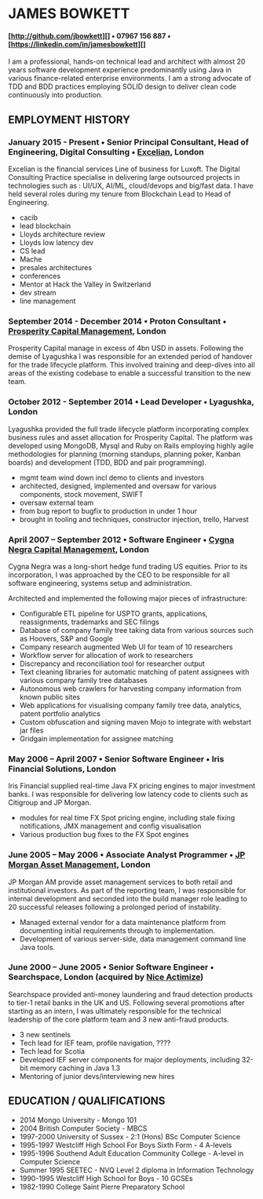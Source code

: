 [http://github.com/jbowkett]: http://github.com/jbowkett
[Mache]: http://github.com/Excelian/Mache
[Excelian]:http://www.excelian.com
[Prosperity Capital Management]:http://prosperitycapital.com
[Lyagushka]:http://lyagushka.co.uk
[Cygna Negra Capital Management]:http://www.cygnanegra.co.uk
[Iris Financial Solutions]: http://www.irisfinancialsolutions.com
[JP Morgan Asset Management]:http://www.jpmorgan.com
[Searchspace]:http://www.searchspace.com
[Nice Actimize]:http://www.niceactimize.com
[https://linkedin.com/in/jamesbowkett]:https://linkedin.com/in/jamesbowkett

JAMES BOWKETT
======
#### [http://github.com/jbowkett][] • 07967 156 887 • [https://linkedin.com/in/jamesbowkett][]

I am a professional, hands-on technical lead and architect with almost 20 years 
software development experience predominantly using Java in various 
finance-related enterprise environments. I am a strong advocate of TDD and BDD 
practices employing SOLID design to deliver clean code continuously into 
production.

## EMPLOYMENT HISTORY

### January 2015 - Present • Senior Principal Consultant, Head of Engineering, Digital Consulting • [Excelian][], London ###

Excelian is the financial services Line of business for Luxoft.  The Digital
Consulting Practice specialise in delivering large outsourced projects in 
technologies such as :  UI/UX, AI/ML, cloud/devops and big/fast data. I 
have held several roles during my tenure from Blockchain Lead to Head of 
Engineering.

* cacib
* lead blockchain
* Lloyds architecture review
* Lloyds low latency dev
* CS lead 
* Mache 
* presales architectures
* conferences
* Mentor at Hack the Valley in Switzerland
* dev stream
* line management



### September 2014 - December 2014 • Proton Consultant • [Prosperity Capital Management][], London ###

Prosperity Capital manage in excess of 4bn USD in assets.  Following the
demise of Lyagushka I was responsible for an extended period of handover for
the trade lifecycle platform.  This involved training and deep-dives into 
all areas of the existing codebase to enable a successful transition to the new 
team.


### October 2012 - September 2014 • Lead Developer • Lyagushka, London ###

Lyagushka provided the full trade lifecycle platform incorporating complex 
business rules and asset allocation for Prosperity Capital.  The platform was 
developed using MongoDB, Mysql and Ruby on Rails employing highly agile 
methodologies for planning (morning standups, planning poker, Kanban boards) 
and development (TDD, BDD and pair programming).

* mgmt team wind down incl demo to clients and investors
* architected, designed, implemented and oversaw for various components, 
stock movement, SWIFT
* oversaw external team
* from bug report to bugfix to production in under 1 hour
* brought in tooling and techniques, constructor injection, trello, Harvest

### April 2007 – September 2012 • Software Engineer  • [Cygna Negra Capital Management][], London ###

Cygna Negra was a long-short hedge fund trading US equities.  Prior to its
incorporation, I was approached by the CEO to be responsible for all software
engineering, systems setup and administration.

Architected and implemented the following major pieces of infrastructure:
* Configurable ETL pipeline for USPTO grants, applications, reassignments, 
  trademarks and SEC filings 
* Database of company family tree taking data from various sources such as 
  Hoovers, S&P and Google
* Company research augmented Web UI for team of 10 researchers
* Workflow server for allocation of work to researchers
* Discrepancy and reconciliation tool for researcher output
* Text cleaning libraries for automatic matching of patent assignees with 
  various company family tree databases
* Autonomous web crawlers for harvesting company information from known public 
  sites
* Web applications for visualising company family tree data, analytics, 
  patent portfolio analytics
* Custom obfuscation and signing maven Mojo to integrate with webstart jar files
* Gridgain implementation for assignee matching 





### May 2006 – April 2007 • Senior Software Engineer • Iris Financial Solutions, London ### 

Iris Financial supplied real-time Java FX pricing engines to major investment
banks. I was responsible for delivering low latency code to clients such 
as Citigroup and JP Morgan. 
* modules for real time FX Spot pricing engine, including stale fixing 
notifications, JMX management and config visualisation
* Various production bug fixes to the FX Spot engines


### June 2005 – May 2006 • Associate Analyst Programmer • [JP Morgan Asset Management][], London ###

JP Morgan AM provide asset management services to both retail and institutional 
investors.  As part of the reporting team, I was responsible for internal 
development and seconded into the build manager role leading to 20 successful
releases following a prolonged period of instability.  

* Managed external vendor for a data maintenance platform from 
documenting initial requirements through to implementation.
* Development of various server-side, data management command line Java tools.

### June 2000 – June 2005	• Senior Software Engineer • Searchspace, London (acquired by [Nice Actimize][]) ###

Searchspace provided anti-money laundering and fraud detection products to
tier-1 retail banks in the UK and US.  Following several promotions after 
starting as an intern, I was ultimately responsible for the technical leadership 
of the core platform team and 3 new anti-fraud products.
* 3 new sentinels
* Tech lead for IEF team, profile navigation, ????
* Tech lead for Scotia
* Developed IEF server components for major deployments, including 32-bit 
memory caching in Java 1.3
* Mentoring of junior devs/interviewing new hires


## EDUCATION / QUALIFICATIONS

* 2014 Mongo University - Mongo 101
* 2004 British Computer Society - MBCS
* 1997-2000 University of Sussex - 2:1 (Hons) BSc Computer Science
* 1995-1997 Westcliff High School For Boys Sixth Form - 4 A-levels
* 1995-1996 Southend Adult Education Community College - A-level in Computer Science
* Summer 1995 SEETEC - NVQ Level 2 diploma in Information Technology
* 1990-1995 Westcliff High School for Boys - 10 GCSEs
* 1982-1990 College Saint Pierre Preparatory School


